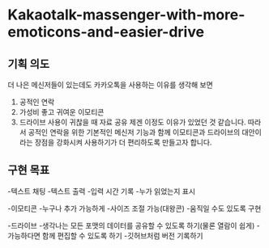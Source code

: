 # Kakaotalk-massenger-with-more-emoticons-and-easier-drive

## 기획 의도
더 나은 메신저들이 있는데도 카카오톡을 사용하는 이유를 생각해 보면
1. 공적인 연락
2. 가성비 좋고 귀여운 이모티콘
3. 드라이브 사용이 귀찮을 때 자료 공유
제겐 이정도 이유가 있었던 것 같습니다. 따라서 공적인 연락을 위한 기본적인 메신저 기능과 함께 이모티콘과 드라이브의 대안이라는 장점을 강화시켜 사용하기가 더 편리하도록 만들고자 합니다.

## 구현 목표

-텍스트 채팅
  -텍스트 출력
  -입력 시간 기록
  -누가 읽었는지 표시

-이모티콘
  -누구나 추가 가능하게
  -사이즈 조절 가능(대왕콘)
  -움직일 수도 있도록 구현

-드라이브
  -생각나는 모든 포맷의 데이터를 공유할 수 있도록 하기(물론 열람이 쉽게)
  -가능하다면 함께 편집할 수 있도록 하기
  -깃허브처럼 버전 기록하기
